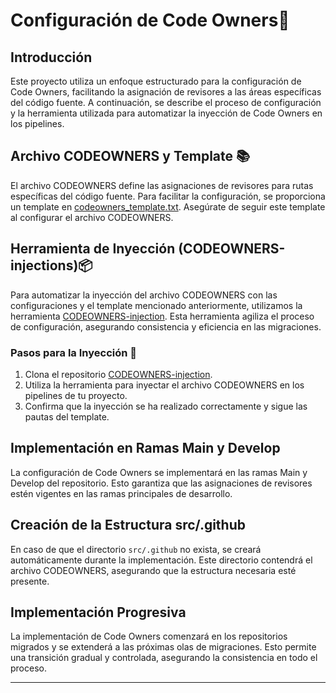 # Configuración de Code Owners🚀

## Introducción

Este proyecto utiliza un enfoque estructurado para la configuración de Code Owners, facilitando la asignación de revisores a las áreas específicas del código fuente. A continuación, se describe el proceso de configuración y la herramienta utilizada para automatizar la inyección de Code Owners en los pipelines.

## Archivo CODEOWNERS y Template 📚

El archivo CODEOWNERS define las asignaciones de revisores para rutas específicas del código fuente. Para facilitar la configuración, se proporciona un template en [codeowners_template.txt](CODEOWNERS-injection/codeowners_template.txt). Asegúrate de seguir este template al configurar el archivo CODEOWNERS.

## Herramienta de Inyección (CODEOWNERS-injections)📦

Para automatizar la inyección del archivo CODEOWNERS con las configuraciones y el template mencionado anteriormente, utilizamos la herramienta [CODEOWNERS-injection](https://github.com/BancoBice/CODEOWNERS-injection). Esta herramienta agiliza el proceso de configuración, asegurando consistencia y eficiencia en las migraciones.

### Pasos para la Inyección 🤝

1. Clona el repositorio [CODEOWNERS-injection](https://github.com/BancoBice/CODEOWNERS-injection).
2. Utiliza la herramienta para inyectar el archivo CODEOWNERS en los pipelines de tu proyecto.
3. Confirma que la inyección se ha realizado correctamente y sigue las pautas del template.

## Implementación en Ramas Main y Develop

La configuración de Code Owners se implementará en las ramas Main y Develop del repositorio. Esto garantiza que las asignaciones de revisores estén vigentes en las ramas principales de desarrollo.

## Creación de la Estructura src/.github

En caso de que el directorio `src/.github` no exista, se creará automáticamente durante la implementación. Este directorio contendrá el archivo CODEOWNERS, asegurando que la estructura necesaria esté presente.

## Implementación Progresiva

La implementación de Code Owners comenzará en los repositorios migrados y se extenderá a las próximas olas de migraciones. Esto permite una transición gradual y controlada, asegurando la consistencia en todo el proceso.

---
